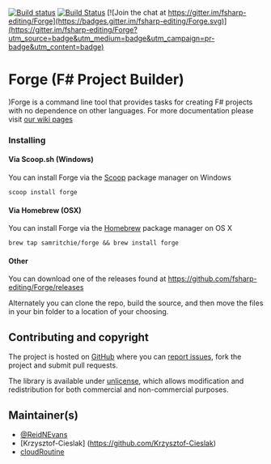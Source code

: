 [![Build status](https://ci.appveyor.com/api/projects/status/dbrajqyaiewsi9ex?svg=true)](https://ci.appveyor.com/project/fsharpediting/forge)
[![Build Status](https://travis-ci.org/fsharp-editing/Forge.svg?branch=master)](https://travis-ci.org/fsharp-editing/Forge)
[![Join the chat at https://gitter.im/fsharp-editing/Forge](https://badges.gitter.im/fsharp-editing/Forge.svg)](https://gitter.im/fsharp-editing/Forge?utm_source=badge&utm_medium=badge&utm_campaign=pr-badge&utm_content=badge)


# Forge (F# Project Builder)

)Forge is a command line tool that provides tasks for creating F# projects with no dependence on other languages. For more documentation please visit [our wiki pages](https://github.com/fsharp-editing/Forge/wiki) 


### Installing

#### Via Scoop.sh (Windows)

You can install Forge via the [Scoop](http://scoop.sh/) package manager on Windows

    scoop install forge

#### Via Homebrew (OSX)

You can install Forge via the [Homebrew](http://brew.sh) package manager on OS X

    brew tap samritchie/forge && brew install forge

#### Other

You can download one of the releases found at https://github.com/fsharp-editing/Forge/releases

Alternately you can clone the repo, build the source, and then move the files in your bin folder to a location of your choosing.

## Contributing and copyright

The project is hosted on [GitHub](https://github.com/fsharp-editing/Forge) where you can [report issues](https://github.com/fsharp-editing/Forge/issues), fork
the project and submit pull requests.

The library is available under [unlicense](https://github.com/fsharp-editing/Forge/blob/master/LICENSE.md), which allows modification and redistribution for both commercial and non-commercial purposes.

## Maintainer(s)

- [@ReidNEvans](https://twitter.com/reidNEvans)
- [Krzysztof-Cieslak] (https://github.com/Krzysztof-Cieslak)
- [cloudRoutine](https://github.com/cloudRoutine/)
